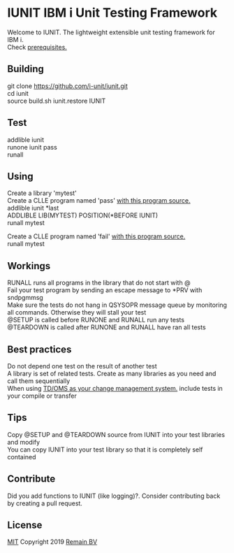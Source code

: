 # IUNIT IBM i Unit Testing Framework

Welcome to IUNIT. The lightweight extensible unit testing framework for IBM i.  
Check [prerequisites.](https://github.com/i-unit/iunit/blob/master/PREREQUISITES.md)  

## Building
git clone https://github.com/i-unit/iunit.git  
cd iunit  
source build.sh 
iunit.restore IUNIT  

## Test
addlible iunit  
runone iunit pass  
runall

## Using
Create a library 'mytest'  
Create a CLLE program named 'pass' [with this program source.](https://raw.githubusercontent.com/i-unit/iunit/master/QCLLESRC/PASS.CLLE)   
addlible iunit *last  
ADDLIBLE LIB(MYTEST) POSITION(*BEFORE IUNIT)    
runall mytest  

Create a CLLE program named 'fail' [with this program source.](https://raw.githubusercontent.com/i-unit/iunit/master/QCLLESRC/FAIL.CLLE)   
runall mytest

## Workings
RUNALL runs all programs in the library that do not start with @  
Fail your test program by sending an escape message to *PRV with sndpgmmsg   
Make sure the tests do not hang in QSYSOPR message queue by monitoring all commands. Otherwise they will stall your test  
@SETUP is called before RUNONE and RUNALL run any tests  
@TEARDOWN is called after RUNONE and RUNALL have ran all tests 

## Best practices
Do not depend one test on the result of another test  
A library is set of related tests. Create as many libraries as you need and call them sequentially  
When using [TD/OMS as your change management system.](https://remainsoftware.com) include tests in your compile or transfer   

## Tips
Copy @SETUP and @TEARDOWN source from IUNIT into your test libraries and modify  
You can copy IUNIT into your test library so that it is completely self contained  

## Contribute
Did you add functions to IUNIT (like logging)?. Consider contributing back by creating a pull request.

## License
[MIT](https://opensource.org/licenses/MIT)
Copyright 2019 [Remain BV](https://remainsoftware.com) 

